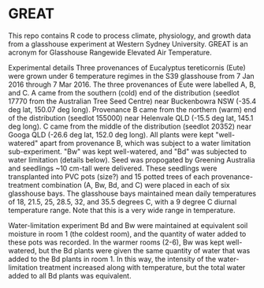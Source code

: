 # GREAT
This repo contains R code to process climate, physiology, and growth data from a glasshouse experiment at Western Sydney University.
GREAT is an acronym for Glasshouse Rangewide Elevated Air Temperature. 

Experimental details
Three provenances of Eucalyptus tereticornis (Eute) were grown under 6 temperature regimes in the S39 glasshouse from 7 Jan 2016 through 7 Mar 2016. The three provenances of Eute were labelled A, B, and C. A came from the southern (cold) end of the distribution (seedlot 17770 from the Australian Tree Seed Centre) near Buckenbowra NSW (-35.4 deg lat, 150.07 deg long). Provenance B came from the northern (warm) end of the distribution (seedlot 155000) near Helenvale QLD (-15.5 deg lat, 145.1 deg long). C came from the middle of the distribution (seedlot 20352) near Googa QLD (-26.6 deg lat, 152.0 deg long). All plants were kept "well-watered" apart from provenance B, which was subject to a water limitation sub-experiment. "Bw" was kept well-watered, and "Bd" was subjected to water limitation (details below). Seed was propogated by Greening Australia and seedlings ~10 cm-tall were delivered. These seedlings were transplanted into PVC pots (size?) and 15 potted trees of each provenance-treatment combination (A, Bw, Bd, and C) were placed in each of six glasshouse bays. The glasshouse bays maintained mean daily temperatures of 18, 21.5, 25, 28.5, 32, and 35.5 degrees C, with a 9 degree C diurnal temperature range. Note that this is a very wide range in temperature.

Water-limitation experiment
Bd and Bw were maintained at equivalent soil moisture in room 1 (the coldest room), and the quantity of water added to these pots was recorded. In the warmer rooms (2-6), Bw was kept well-watered, but the Bd plants were given the same quantity of water that was added to the Bd plants in room 1. In this way, the intensity of the water-limitation treatment increased along with temperature, but the total water added to all Bd plants was equivalent. 
